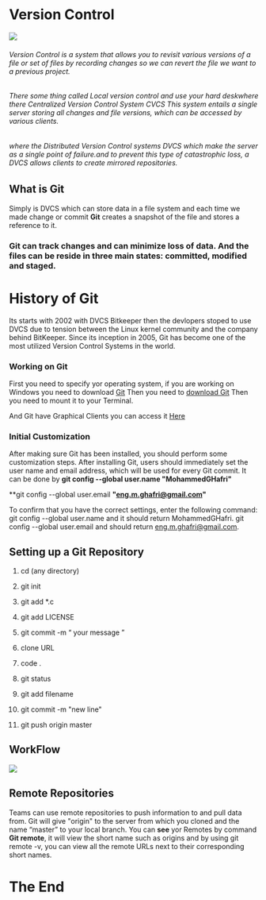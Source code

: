# Version Control

![](https://images.ctfassets.net/vfzqbr9skrdg/3EpcFkGyOZhpgIqWVOWNWp/187ae333642f01d59f938f991e1ab516/git.svg)

###### Version Control is a system that allows you to revisit various versions of a file or set of files by recording changes so we can revert the file we want to a previous project.

###### There some thing called Local version control and use your hard deskwhere there Centralized Version Control System CVCS This system entails a single server storing all changes and file versions, which can be accessed by various clients.
###### where the  Distributed Version Control systems DVCS which make the server as a single point of failure.and to prevent this type of catastrophic loss, a DVCS allows clients to create mirrored repositories.

## What is Git

Simply is DVCS which can store data in a file system and each time we made change or commit **Git** creates a snapshot of the file and stores a reference to it.

### Git can track changes and can minimize loss of data. And the files can be reside in three main states: committed, modified and staged.

# History of Git
Its starts with 2002 with DVCS Bitkeeper then the devlopers stoped to use DVCS due to tension between the Linux kernel community and the company behind BitKeeper. Since its inception in 2005, Git has become one of the most utilized Version Control Systems in the world.

### Working on Git

First you need to specify yor operating system, if you are working on Windows you need to download [Git](http://git-scm.com/download/win)
Then you need to [download Git](http://windows.github.com) Then you need to mount it to your Terminal.

And Git have Graphical Clients you can access it [Here](https://git-scm.com/downloads/guis)
### Initial Customization
After making sure Git has been installed, you should perform some customization steps.
After installing Git, users should immediately set the user name and email address, which will be used for every Git commit.
It can be done by 
**git config --global user.name "MohammedGHafri"**

**git config --global user.email **"eng.m.ghafri@gmail.com"**

To confirm that you have the correct settings, enter the following command:
git config --global user.name and it should return MohammedGHafri.
git config --global user.email and should return eng.m.ghafri@gmail.com.

## **Setting up a Git Repository**
1. cd (any directory)
2. git init
3. git add *.c
4. git add LICENSE
5. git commit -m “ your message ”

6. clone URL
9. code .
7. git status
8. git add filename
9. git commit -m "new line"
10. git push origin master


## WorkFlow

![](https://www.udemy.com/blog/wp-content/uploads/2015/08/image006.png)

## Remote Repositories
Teams can use remote repositories to push information to and pull data from.
Git will give "origin" to the server from which you cloned and the name “master” to your local branch.
You can **see** yor Remotes by command **Git remote**, it will view the short name such as origins and by using git remote -v, you can view all the remote URLs next to their corresponding short names.

# The End






